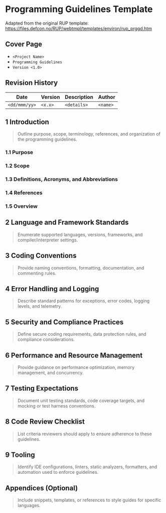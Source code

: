 # Programming Guidelines Template

Adapted from the original RUP template: https://files.defcon.no/RUP/webtmpl/templates/environ/rup_prggd.htm

## Cover Page
- `<Project Name>`
- `Programming Guidelines`
- `Version <1.0>`

## Revision History
| Date | Version | Description | Author |
| --- | --- | --- | --- |
| `<dd/mmm/yy>` | `<x.x>` | `<details>` | `<name>` |

## 1 Introduction
> Outline purpose, scope, terminology, references, and organization of the programming guidelines.

### 1.1 Purpose
### 1.2 Scope
### 1.3 Definitions, Acronyms, and Abbreviations
### 1.4 References
### 1.5 Overview

## 2 Language and Framework Standards
> Enumerate supported languages, versions, frameworks, and compiler/interpreter settings.

## 3 Coding Conventions
> Provide naming conventions, formatting, documentation, and commenting rules.

## 4 Error Handling and Logging
> Describe standard patterns for exceptions, error codes, logging levels, and telemetry.

## 5 Security and Compliance Practices
> Define secure coding requirements, data protection rules, and compliance considerations.

## 6 Performance and Resource Management
> Provide guidance on performance optimization, memory management, and concurrency.

## 7 Testing Expectations
> Document unit testing standards, code coverage targets, and mocking or test harness conventions.

## 8 Code Review Checklist
> List criteria reviewers should apply to ensure adherence to these guidelines.

## 9 Tooling
> Identify IDE configurations, linters, static analyzers, formatters, and automation used to enforce guidelines.

## Appendices (Optional)
> Include snippets, templates, or references to style guides for specific languages.
